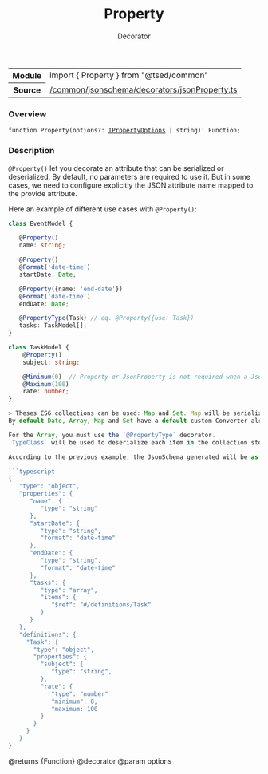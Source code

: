
<header class="symbol-info-header"><h1 id="property">Property</h1><label class="symbol-info-type-label decorator">Decorator</label></header>
<!-- summary -->
<section class="symbol-info"><table class="is-full-width"><tbody><tr><th>Module</th><td><div class="lang-typescript"><span class="token keyword">import</span> { Property }&nbsp;<span class="token keyword">from</span>&nbsp;<span class="token string">"@tsed/common"</span></div></td></tr><tr><th>Source</th><td><a href="https://github.com/Romakita/ts-express-decorators/blob/v4.17.5/src//common/jsonschema/decorators/jsonProperty.ts#L0-L0">/common/jsonschema/decorators/jsonProperty.ts</a></td></tr></tbody></table></section>
<!-- overview -->


### Overview


<pre><code class="typescript-lang ">function <span class="token function">Property</span><span class="token punctuation">(</span>options?<span class="token punctuation">:</span> <a href="#api/common/converters/ipropertyoptions"><span class="token">IPropertyOptions</span></a> | <span class="token keyword">string</span><span class="token punctuation">)</span><span class="token punctuation">:</span> Function<span class="token punctuation">;</span></code></pre>


<!-- Parameters -->

<!-- Description -->


### Description

`@Property()` let you decorate an attribute that can be serialized or deserialized. By default, no parameters are required to use it.
But in some cases, we need to configure explicitly the JSON attribute name mapped to the provide attribute.

Here an example of different use cases with `@Property()`:

```typescript
class EventModel {

   @Property()
   name: string;

   @Property()
   @Format('date-time')
   startDate: Date;

   @Property({name: 'end-date'})
   @Format('date-time')
   endDate: Date;

   @PropertyType(Task) // eq. @Property({use: Task})
   tasks: TaskModel[];
}

class TaskModel {
    @Property()
    subject: string;

    @Minimum(0)  // Property or JsonProperty is not required when a JsonSchema decorator is used
    @Maximum(100)
    rate: number;
}

> Theses ES6 collections can be used: Map and Set. Map will be serialized as an object and Set as an array.
By default Date, Array, Map and Set have a default custom Converter already embed. But you can override theses (see next part).

For the Array, you must use the `@PropertyType` decorator.
`TypeClass` will be used to deserialize each item in the collection stored on the attribute source.

According to the previous example, the JsonSchema generated will be as follow:

```typescript
{
   "type": "object",
   "properties": {
      "name": {
         "type": "string"
      },
      "startDate": {
         "type": "string",
         "format": "date-time"
      },
      "endDate": {
         "type": "string",
         "format": "date-time"
      },
      "tasks": {
         "type": "array",
         "items": {
            "$ref": "#/definitions/Task"
         }
      }
   },
   "definitions": {
     "Task": {
       "type": "object",
       "properties": {
         "subject": {
            "type": "string",
         },
         "rate": {
            "type": "number"
            "minimum": 0,
            "maximum: 100
         }
       }
     }
   }
}
```

@returns {Function}
@decorator
@param options

<!-- Members -->


